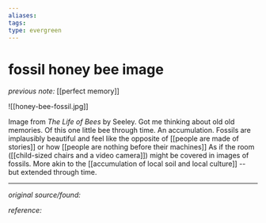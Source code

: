 ```yaml
---
aliases: 
tags: 
type: evergreen
---
```


# fossil honey bee image

_previous note:_ [[perfect memory]]


![[honey-bee-fossil.jpg]]

Image from _The Life of Bees_ by Seeley. Got me thinking about old old memories. Of this one little bee through time. An accumulation. Fossils are implausibly beautiful and feel like the opposite of [[people are made of stories]] or how [[people are nothing before their machines]]
As if the room ([[child-sized chairs and a video camera]]) might be covered in images of fossils. More akin to the [[accumulation of local soil and local culture]] -- but extended through time.

---

_original source/found:_ 

_reference:_ 



